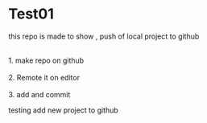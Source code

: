 # Test01
this repo is made to show , push of local project to github

<br> 1. make repo on github  </br>
<br> 2. Remote it on editor  </br>
<br> 3. add and commit   </br>

<bold> testing add new project to github </bold>